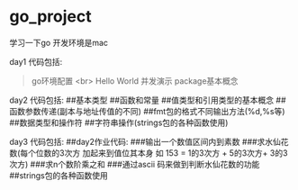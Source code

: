 # go_project

学习一下go 
开发环境是mac

day1 代码包括:
>go环境配置 \<br>
>Hello World
>并发演示
>package基本概念

day2 代码包括:
##基本类型
##函数和常量
##值类型和引用类型的基本概念
##函数参数传递(副本与地址传值的不同)
##fmt包的格式不同输出方法(%d,%s等)
##数据类型和操作符
##字符串操作(strings包的各种函数使用)

day3 代码包括:
##day2作业代码:
###输出一个数值区间内到素数
###求水仙花数(每个位数的3次方 加起来到值位其本身 如 153  = 1的3次方 + 5的3次方+ 3的3次方)
###求n个数阶乘之和
###通过ascii 码来做到判断水仙花数的功能
##strings包的各种函数使用
